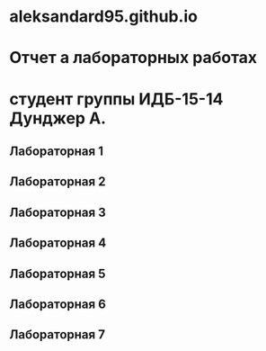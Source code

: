 # aleksandard95.github.io
# Отчет а лабораторных работах
# студент группы ИДБ-15-14 Дунджер А.

## Лабораторная 1

## Лабораторная 2

## Лабораторная 3

## Лабораторная 4

## Лабораторная 5

## Лабораторная 6

## Лабораторная 7
